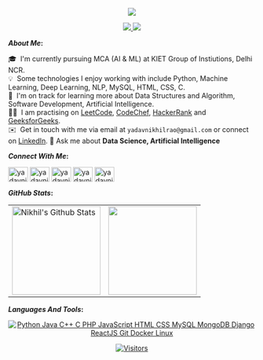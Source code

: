 <p align="center">
  <a href="https://github.com/yadavnikhilrao"> <img src="assets/welcome.svg"/> </a>
</p>

<p align="center">
  <a href="https://github.com/yadavnikhilrao"> <img src="assets/samir.svg"/> <img src="assets/paul.svg"/> </a>
</p>


<b>*About Me*:</b> 

  🎓 &nbsp;I'm currently pursuing MCA (AI & ML) at KIET Group of Instiutions, Delhi NCR.\
  💡 &nbsp;Some technologies I enjoy working with include Python, Machine Learning, Deep Learning, NLP, MySQL, HTML, CSS, C.\
  🌱 &nbsp;I'm on track for learning more about Data Structures and Algorithm, Software Development, Artificial Intelligence.\
  👨‍💻 &nbsp;I am practising on [LeetCode](https://leetcode.com/yadavnikhilrao), [CodeChef](https://www.codechef.com/users/yadavnikhilrao), [HackerRank](https://www.hackerrank.com/yadavnikhilrao) and [GeeksforGeeks](https://auth.geeksforgeeks.org/user/yadavnikhilrao/practice).\
  ✉️ &nbsp;Get in touch with me via email at ```yadavnikhilrao@gmail.com``` or connect on [LinkedIn](https://www.linkedin.com/in/yadavnikhilrao). 
  💬 Ask me about **Data Science, Artificial Intelligence**

<b>*Connect With Me*:</b> 


<a href="https://twitter.com/yadavnikhilrao" target="blank"><img align="center" src="https://raw.githubusercontent.com/rahuldkjain/github-profile-readme-generator/master/src/images/icons/Social/twitter.svg" alt="yadavnikhilrao" height="30" width="40" /></a>
<a href="https://linkedin.com/in/yadavnikhilrao" target="blank"><img align="center" src="https://raw.githubusercontent.com/rahuldkjain/github-profile-readme-generator/master/src/images/icons/Social/linked-in-alt.svg" alt="yadavnikhilrao" height="30" width="40" /></a>
<a href="https://kaggle.com/yadavnikhilrao" target="blank"><img align="center" src="https://raw.githubusercontent.com/rahuldkjain/github-profile-readme-generator/master/src/images/icons/Social/kaggle.svg" alt="yadavnikhilrao" height="30" width="40" /></a>
<a href="https://instagram.com/yadavnikhilrao" target="blank"><img align="center" src="https://raw.githubusercontent.com/rahuldkjain/github-profile-readme-generator/master/src/images/icons/Social/instagram.svg" alt="yadavnikhilrao" height="30" width="40" /></a>
<a href="https://www.youtube.com/c/yadavnikhilrao" target="blank"><img align="center" src="https://raw.githubusercontent.com/rahuldkjain/github-profile-readme-generator/master/src/images/icons/Social/youtube.svg" alt="yadavnikhilrao" height="30" width="40" /></a>

 <b> </b>

<b>*GitHub Stats*:</b> 
  
  <b> </b> 
  
  
<p align="center">
<table>
<tr>
  
  <td>
  <a href="https://github.com/yadavnikhilrao">
  <img align="center" src="https://github-readme-stats.vercel.app/api?username=yadavnikhilrao&show_icons=true&include_all_commits=true&theme=radical&hide_border=true" alt="Nikhil's Github Stats" height="180rem" />
  </a>
  </td>
    
  <td> 
<a href="https://github.com/yadavnikhilrao"><img align="center" src="https://github-readme-stats.vercel.app/api/top-langs/?username=yadavnikhilrao&layout=compact&theme=radical&hide_border=true" height="180rem"/></a>
  </td>
    
</tr>
</table>
</p>
  
  
<b>*Languages And Tools*:</b>
  
<b> </b>  

<p align="center">
  
<a href="https://github.com/yadavnikhilrao"> 
<img alt="Python Java C++ C PHP JavaScript HTML CSS MySQL MongoDB Django ReactJS Git Docker Linux" loading="lazy" src="/assets/skills.svg" />
</a>

</p>  

  
<p align=center>                           
  <a href="https://github.com/yadavnikhilrao"><img align=center  src="https://hits.sh/github.com/yadavnikhilrao.svg?label=Visitors&extraCount=20000&color=526afd&labelColor=0b861a" alt="Visitors"></a>     
</p>
